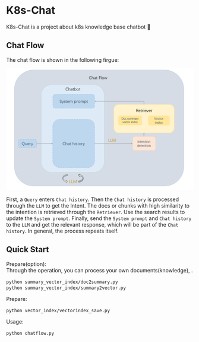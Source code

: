 # K8s-Chat
K8s-Chat is a project about k8s knowledge base chatbot 🤖
## Chat Flow
The chat flow is shown in the following firgue:
<div align=center><img src="https://github.com/Jerry-Kon/K8s-Chat/blob/main/image/k8s-chat-flow.png" width="550px"></div>  

First, a ``Query`` enters ``Chat history``. Then the ``Chat history`` is processed through the ``LLM`` to get the Intent. The docs or chunks with high similarity to the intention is retrieved through the ``Retriever``. Use the search results to update the ``System prompt``. Finally, send the ``System prompt`` and ``Chat history`` to the ``LLM`` and get the relevant response, which will be part of the ``Chat history``. In general, the process repeats itself.

## Quick Start
Prepare(option):  
Through the operation, you can process your own documents(knowledge), .
```
python summary_vector_index/doc2summary.py
python summary_vector_index/summary2vector.py
```
Prepare:
```
python vector_index/vectorindex_save.py
```
Usage: 
```
python chatflow.py
```
